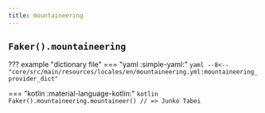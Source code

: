 ```yaml
---
title: mountaineering
---
```


## `Faker().mountaineering`

??? example "dictionary file"
    === "yaml :simple-yaml:"
        ```yaml
        --8<-- "core/src/main/resources/locales/en/mountaineering.yml:mountaineering_provider_dict"
        ```

=== "kotlin :material-language-kotlin:"
    ```kotlin
    Faker().mountaineering.mountaineer() // => Junko Tabei
    ```
